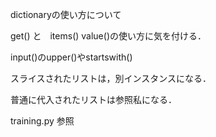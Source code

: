 dictionaryの使い方について

get() と　items() value()の使い方に気を付ける．

input()のupper()やstartswith()

スライスされたリストは，別インスタンスになる．

普通に代入されたリストは参照私になる．

training.py 参照